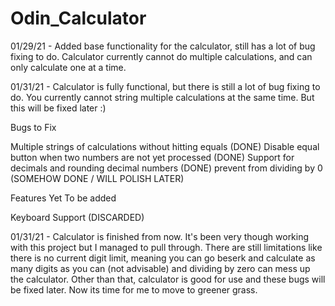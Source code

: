 # Odin_Calculator

01/29/21 - Added base functionality for the calculator, still has a lot of bug fixing to do. Calculator currently cannot do multiple calculations, and can only calculate one at a time.

01/31/21 - Calculator is fully functional, but there is still a lot of bug fixing to do. You currently cannot string multiple calculations at the same time. But this will be fixed later :)

Bugs to Fix

Multiple strings of calculations without hitting equals (DONE)
Disable equal button when two numbers are not yet processed (DONE)
Support for decimals and rounding decimal numbers (DONE)
prevent from dividing by 0 (SOMEHOW DONE / WILL POLISH LATER)

Features Yet To be added

Keyboard Support (DISCARDED)

01/31/21 - Calculator is finished from now. It's been very though working with this project but I managed to pull through. There are still limitations like there is no current digit limit, meaning you can go beserk and calculate as many digits as you can (not advisable) and dividing by zero can mess up the calculator. Other than that, calculator is good for use and these bugs will be fixed later. Now its time for me to move to greener grass.
